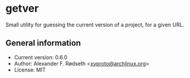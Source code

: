 # getver

Small utility for guessing the current version of a project, for a given URL.

General information
-------------------

* Current version: 0.6.0
* Author: Alexander F. Rødseth &lt;xyproto@archlinux.org&gt;
* License: MIT
